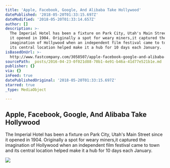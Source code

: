 ```yaml
---
title: 'Apple, Facebook, Google, And Alibaba Take Hollywood'
datePublished: '2018-05-20T01:33:15.697Z'
dateModified: '2018-05-20T01:33:14.657Z'
author: []
description: >-
  The Imperial Hotel has been a fixture on Park City, Utah's Main Street since
  it opened in 1904. Originally a spot for weary miners,it captured the
  imagination of Hollywood when an independent film festival came to town and
  its central location helped make it a hub for 10 days each January.
isBasedOnUrl: >-
  http://www.fastcompany.com/3058507/apple-facebook-google-and-alibaba-take-hollywood
sourcePath: _posts/2016-04-23-0f021d88-70b1-4e91-b46a-41d77e521b1e.md
publisher: {}
via: {}
inFeed: true
datePublishedOriginal: '2018-05-20T01:33:15.697Z'
starred: true
_type: MediaObject

---
```

<article style=""><h1>Apple, Facebook, Google, And Alibaba Take Hollywood</h1><p>The Imperial Hotel has been a fixture on Park City, Utah's Main Street since it opened in 1904. Originally a spot for weary miners,it captured the imagination of Hollywood when an independent film festival came to town and its central location helped make it a hub for 10 days each January.</p><img src="http://c.fastcompany.net/multisite_files/fastcompany/imagecache/inline-large/inline/2016/04/3058507-inline-i-2-content-wars-feature-revenge-of-the-nerds.jpg" /></article>